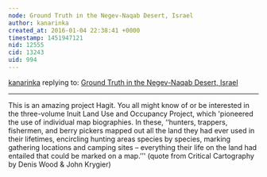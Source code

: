 ```yaml
---
node: Ground Truth in the Negev-Naqab Desert, Israel
author: kanarinka
created_at: 2016-01-04 22:38:41 +0000
timestamp: 1451947121
nid: 12555
cid: 13243
uid: 994
---
```




[kanarinka](../profile/kanarinka) replying to: [Ground Truth in the Negev-Naqab Desert, Israel](../notes/hagitkeysar/01-01-2016/ground-truth-in-the-negev-naqab-desert-israel)

----
This is an amazing project Hagit. You all might know of or be interested in the three-volume Inuit Land Use and Occupancy Project, which 'pioneered the use of individual map biographies. In these, ‘‘hunters, trappers, fishermen, and berry pickers mapped out all the land they had ever used in their lifetimes, encircling hunting areas species by species, marking gathering locations and camping sites – everything their life on the land had entailed that could be marked on a map.’’' (quote from Critical Cartography by Denis Wood & John Krygier)